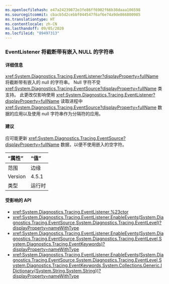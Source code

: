 ```yaml
---
ms.openlocfilehash: e47a24239872e3fe86ff6902f66b38daaa106598
ms.sourcegitcommit: cbacb5d2cebbf044547f6af6e74a9de866800985
ms.translationtype: HT
ms.contentlocale: zh-CN
ms.lasthandoff: 09/05/2020
ms.locfileid: "89497313"
---
```

### <a name="eventlistener-truncates-strings-with-embedded-nulls"></a>EventListener 将截断带有嵌入 NULL 的字符串

#### <a name="details"></a>详细信息

<xref:System.Diagnostics.Tracing.EventListener?displayProperty=fullName> 将截断带有嵌入的 null 的字符串。 Null 字符不受 <xref:System.Diagnostics.Tracing.EventSource?displayProperty=fullName> 类支持。 此更改仅影响使用 <xref:System.Diagnostics.Tracing.EventListener?displayProperty=fullName> 读取进程中 <xref:System.Diagnostics.Tracing.EventSource?displayProperty=fullName> 数据的应用以及使用 null 字符串作为分隔符的应用。

#### <a name="suggestion"></a>建议

应可能更新 <xref:System.Diagnostics.Tracing.EventSource?displayProperty=fullName> 数据，以便不使用嵌入的空字符。

| “属性”    | “值”       |
|:--------|:------------|
| 范围   |边缘|
|Version|4.5.1|
|类型|运行时|

#### <a name="affected-apis"></a>受影响的 API

- <xref:System.Diagnostics.Tracing.EventListener.%23ctor>
- <xref:System.Diagnostics.Tracing.EventListener.EnableEvents(System.Diagnostics.Tracing.EventSource,System.Diagnostics.Tracing.EventLevel)?displayProperty=nameWithType>
- <xref:System.Diagnostics.Tracing.EventListener.EnableEvents(System.Diagnostics.Tracing.EventSource,System.Diagnostics.Tracing.EventLevel,System.Diagnostics.Tracing.EventKeywords)?displayProperty=nameWithType>
- <xref:System.Diagnostics.Tracing.EventListener.EnableEvents(System.Diagnostics.Tracing.EventSource,System.Diagnostics.Tracing.EventLevel,System.Diagnostics.Tracing.EventKeywords,System.Collections.Generic.IDictionary{System.String,System.String})?displayProperty=nameWithType>

<!--

#### Affected APIs

- `M:System.Diagnostics.Tracing.EventListener.#ctor`
- `M:System.Diagnostics.Tracing.EventListener.EnableEvents(System.Diagnostics.Tracing.EventSource,System.Diagnostics.Tracing.EventLevel)`
- `M:System.Diagnostics.Tracing.EventListener.EnableEvents(System.Diagnostics.Tracing.EventSource,System.Diagnostics.Tracing.EventLevel,System.Diagnostics.Tracing.EventKeywords)`
- `M:System.Diagnostics.Tracing.EventListener.EnableEvents(System.Diagnostics.Tracing.EventSource,System.Diagnostics.Tracing.EventLevel,System.Diagnostics.Tracing.EventKeywords,System.Collections.Generic.IDictionary{System.String,System.String})`

-->

